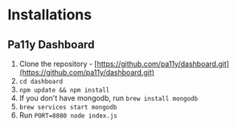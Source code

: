 # Installations

## Pa11y Dashboard
1. Clone the repository - [https://github.com/pa11y/dashboard.git](https://github.com/pa11y/dashboard.git)
2. `cd dashboard`
3. `npm update && npm install`
4. If you don't have mongodb, run `brew install mongodb`
5. `brew services start mongodb`
6. Run `PORT=8080 node index.js`
